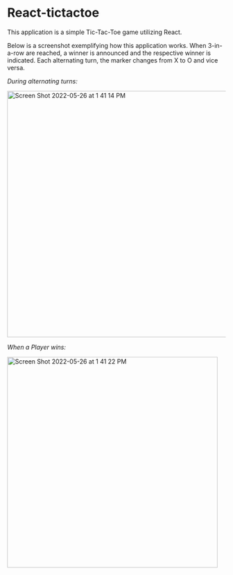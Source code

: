 # React-tictactoe
This application is a simple Tic-Tac-Toe game utilizing React.

Below is a screenshot exemplifying how this application works. When 3-in-a-row are reached, a winner is announced and the respective winner is indicated. Each alternating turn, the marker changes from X to O and vice versa. 

*During alternating turns:*

<img width="567" alt="Screen Shot 2022-05-26 at 1 41 14 PM" src="https://user-images.githubusercontent.com/77544161/170544922-ea85d5f9-90ba-4064-be4f-702234ce9766.png">

*When a Player wins:*

<img width="485" alt="Screen Shot 2022-05-26 at 1 41 22 PM" src="https://user-images.githubusercontent.com/77544161/170544977-222d9fe5-360f-4e2c-a86a-1c4b208c73dc.png">

